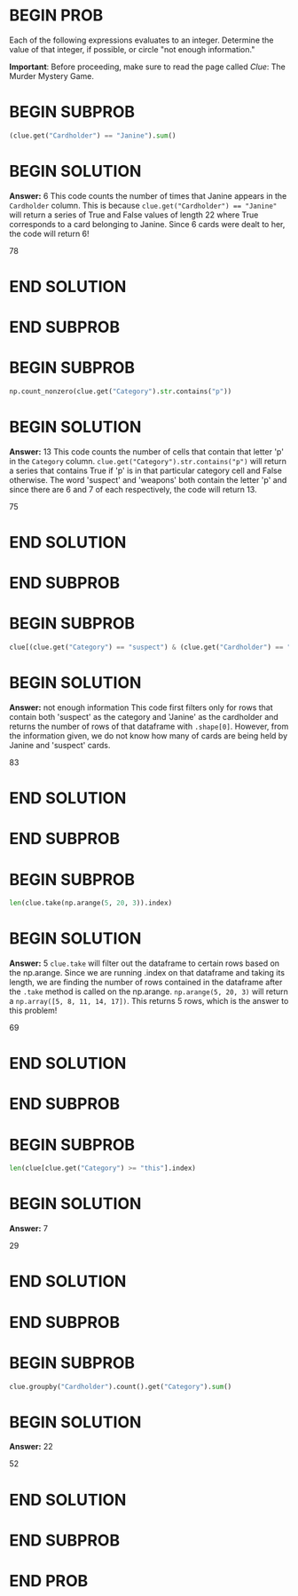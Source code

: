 # BEGIN PROB

Each of the following expressions evaluates to an integer.
Determine the value of that integer, if possible, or circle "not enough
information.\"

**Important**: Before proceeding, make sure to read the page called *Clue*: The Murder Mystery Game.

# BEGIN SUBPROB

```py 
(clue.get("Cardholder") == "Janine").sum() 
```

# BEGIN SOLUTION

**Answer:** 6
This code counts the number of times that Janine appears in the `Cardholder` column. This is because `clue.get("Cardholder") == "Janine"` will return a series of True and False values of length 22 where True corresponds to a card belonging to Janine. Since 6 cards were dealt to her, the code will return 6!

<average>78</average>

# END SOLUTION

# END SUBPROB

# BEGIN SUBPROB

```py
np.count_nonzero(clue.get("Category").str.contains("p")) 
```

# BEGIN SOLUTION

**Answer:** 13
This code counts the number of cells that contain that letter 'p' in the `Category` column. `clue.get("Category").str.contains("p")` will return a series that contains True if 'p' is in that particular category cell and False otherwise. The word 'suspect' and 'weapons' both contain the letter 'p' and since there are 6 and 7 of each respectively, the code will return 13. 

<average>75</average>


# END SOLUTION

# END SUBPROB

# BEGIN SUBPROB

```py 
clue[(clue.get("Category") == "suspect") & (clue.get("Cardholder") == "Janine")].shape[0] 
```

# BEGIN SOLUTION

**Answer:** not enough information
This code first filters only for rows that contain both 'suspect' as the category and 'Janine' as the cardholder and returns the number of rows of that dataframe with `.shape[0]`. However, from the information given, we do not know how many of cards are being held by Janine and 'suspect' cards. 

<average>83</average>

# END SOLUTION

# END SUBPROB

# BEGIN SUBPROB

```py
len(clue.take(np.arange(5, 20, 3)).index) 
```

# BEGIN SOLUTION

**Answer:** 5
`clue.take` will filter out the dataframe to certain rows based on the np.arange. Since we are running .index on that dataframe and taking its length, we are finding the number of rows contained in the dataframe after the `.take` method is called on the np.arange. `np.arange(5, 20, 3)` will return a `np.array([5, 8, 11, 14, 17])`. This returns 5 rows, which is the answer to this problem!

<average>69</average>

# END SOLUTION

# END SUBPROB

# BEGIN SUBPROB

```py
len(clue[clue.get("Category") >= "this"].index) 
```

# BEGIN SOLUTION

**Answer:** 7

<average>29</average>

# END SOLUTION

# END SUBPROB

# BEGIN SUBPROB

```py
clue.groupby("Cardholder").count().get("Category").sum() 
```

# BEGIN SOLUTION

**Answer:** 22

<average>52</average>

# END SOLUTION

# END SUBPROB

# END PROB